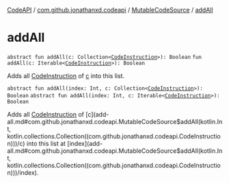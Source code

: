 [CodeAPI](../../index.md) / [com.github.jonathanxd.codeapi](../index.md) / [MutableCodeSource](index.md) / [addAll](.)

# addAll

`abstract fun addAll(c: Collection<`[`CodeInstruction`](../-code-instruction.md)`>): Boolean`
`fun addAll(c: Iterable<`[`CodeInstruction`](../-code-instruction.md)`>): Boolean`

Adds all [CodeInstruction](../-code-instruction.md) of [c](add-all.md#com.github.jonathanxd.codeapi.MutableCodeSource$addAll(kotlin.collections.Collection((com.github.jonathanxd.codeapi.CodeInstruction)))/c) into this list.

`abstract fun addAll(index: Int, c: Collection<`[`CodeInstruction`](../-code-instruction.md)`>): Boolean`
`abstract fun addAll(index: Int, c: Iterable<`[`CodeInstruction`](../-code-instruction.md)`>): Boolean`

Adds all [CodeInstruction](../-code-instruction.md) of [c](add-all.md#com.github.jonathanxd.codeapi.MutableCodeSource$addAll(kotlin.Int, kotlin.collections.Collection((com.github.jonathanxd.codeapi.CodeInstruction)))/c) into this list at [index](add-all.md#com.github.jonathanxd.codeapi.MutableCodeSource$addAll(kotlin.Int, kotlin.collections.Collection((com.github.jonathanxd.codeapi.CodeInstruction)))/index).

